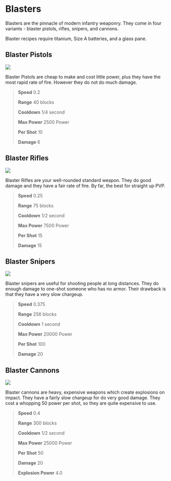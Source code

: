 # Blasters

Blasters are the pinnacle of modern infantry weaponry. They come in four variants - blaster pistols, rifles, snipers, and cannons.

Blaster recipes require titanium, Size A batteries, and a glass pane.

## Blaster Pistols

![](Screenshot%2016.png.png)

Blaster Pistols are cheap to make and cost little power, plus they have the most rapid rate of fire. However they do not do much damage.

> **Speed** 0.2
>
> **Range** 40 blocks
>
> **Cooldown** 1/4 second
>
> **Max Power** 2500 Power
>
> **Per Shot** 10
>
> **Damage** 6

## Blaster Rifles

![](Screenshot%2017.png.png)

Blaster Rifles are your well-rounded standard weapon. They do good damage and they have a fair rate of fire. By far, the best for straight up PVP.

> **Speed** 0.25
>
> **Range** 75 blocks
>
> **Cooldown** 1/2 second
>
> **Max Power** 7500 Power
>
> **Per Shot** 15
>
> **Damage** 15

## Blaster Snipers

![](Screenshot%2018.png.png)

Blaster snipers are useful for shooting people at long distances. They do enough damage to one-shot someone who has no armor. Their drawback is that they have a very slow chargeup.

> **Speed** 0.375
>
> **Range** 256 blocks
>
> **Cooldown** 1 second
>
> **Max Power** 20000 Power
>
> **Per Shot** 100
>
> **Damage** 20

## Blaster Cannons

![](Screenshot%2019.png.png)

Blaster cannons are heavy, expensive weapons which create explosions on impact. They have a fairly slow chargeup for do very good damage. They cost a whopping 50 power per shot, so they are quite expensive to use.

> **Speed** 0.4
>
> **Range** 300 blocks
>
> **Cooldown** 1/2 second
>
> **Max Power** 25000 Power
>
> **Per Shot** 50
>
> **Damage** 20
>
> **Explosion Power** 4.0